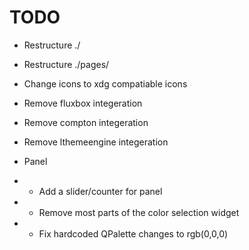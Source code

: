 # TODO

- Restructure ./
- Restructure ./pages/

- Change icons to xdg compatiable icons

- Remove fluxbox integeration
- Remove compton integeration
- Remove lthemeengine integeration

- Panel
- - Add a slider/counter for panel
- - Remove most parts of the color selection widget
- - Fix hardcoded QPalette changes to rgb(0,0,0)
